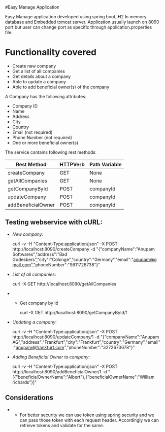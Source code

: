 #Easy Manage Application

Easy Manage application developed using spring boot, H2 In memory database and Embedded tomcat server.
Application usually launch on 8090 port but user can change port as specific through application.properties file.

# Functionality covered

* Create new company
* Get a list of all companies
* Get details about a company
* Able to update a company
* Able to add beneficial owner(s) of the company

A Company has the following attributes:

* Company ID
* Name
* Address
* City
* Country
* E­mail (not required)
* Phone Number (not required)
* One or more beneficial owner(s)

The service contains following rest methods:

| Rest Method         | HTTPVerb | Path Variable  |
|---------------------|----------|----------------|
| createCompany       | GET      |None            |
| getAllCompanies     | GET      |None            |
| getCompanyById      | POST     |companyId       |
| updateCompany       | POST     |companyId       |
| addBeneficialOwner  | POST     |companyId       |


Testing webservice with cURL:
-----------------------------

* *New company*:

    curl -v -H "Content-Type:application/json" -X POST http://localhost:8090/createCompany -d "{\"companyName\":\"Anupam Softwares\",\"address\":\"Bad Godesbers\",\"city\":\"Colonge\",\"country\":\"Germany\",\"email\":\"anupam@gmail.com\",\"phoneNumber\":\"9811728738\"}"

* *List of all companies*:

    curl -X GET http://localhost:8090/getAllCompanies
	
* * Get company by Id

	curl -X GET http://localhost:8090/getCompanyById/1

* *Updating a company*:

    curl -v -H "Content-Type:application/json" -X POST http://localhost:8090/updateCompany/1 -d "{\"companyName\":\"Anupam AG\",\"address\":\"Frankfurt\",\"city\":\"Frankfurt\",\"country\":\"Germany\",\"email\":\"anupam@frankfurt.com\",\"phoneNumber\":\"3272673678\"}"

* *Adding Beneficial Owner to company*:

    curl -v -H "Content-Type:application/json" -X POST http://localhost:8090/addBeneficialOwner/1 -d "[{\"beneficialOwnerName\":\"Albert\"},{\"beneficialOwnerName\":\"William richards\"}]"

Considerations
--------------
 * * For better security we can use token using spring security and we can pass those token with each request header. Accordingly we can retrieve tokens and validate for the same.



